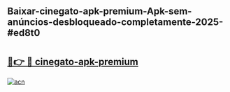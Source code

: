 ## Baixar-cinegato-apk-premium-Apk-sem-anúncios-desbloqueado-completamente-2025-#ed8t0

# <h2><a href="https://ainizakaria.my?title=cinegato-apk-premium&ref=20M">🔗👉 🔴 cinegato-apk-premium</a></h2>

[![acn](https://github.com/user-attachments/assets/0f9c940e-d8b0-45ae-aac7-cd30a18b3e1c)](https://ainizakaria.my?title=cinegato-apk-premium&ref=20M)

